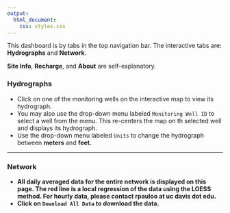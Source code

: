 ```yaml
---
output:
  html_document:
    css: styles.css
---
```


This dashboard is by tabs in the top navigation bar. The interactive tabs are: <b>Hydrographs</b> and <b>Network</b>.  

<b>Site Info</b>, <b>Recharge</b>, and <b>About</b> are self-explanatory.



<h3>Hydrographs</h3>

<ul>
  <li>Click on one of the monitoring wells on the interactive map to view its hydrograph.</li>  
  <li>You may also use the drop-down menu labeled <code>Monitoring Well ID</code> to select a well from the menu. This re-centers the map on th selected well and displays its hydrograph.</li>  
  <li>Use the drop-down menu labeled <code>Units</code> to change the hydrograph between <b>meters</b> and <b>feet</>.</li>
</ul> 
 

<hr>

<h3>Network</h3>

<ul>
  <li>All <b>daily</b> <b>averaged</b> data for the entire network is displayed on this page. The red line is a local regression of the data using the LOESS method. For hourly data, please contact rpauloo at uc davis dot edu.</li>  
  <li>Click on <code>Download All Data</code> to download the data.</li>  
</ul> 



